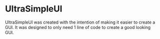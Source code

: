 # UltraSimpleUI
UltraSimpleUI was created with the intention of making it easier to create a GUI. It was designed to only need 1 line of code to create a good looking GUI.
